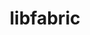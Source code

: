 ---
title: "libfabric"
layout: cache
categories: [package, develop-2024-02-04]
meta: {"versions": ["1.20.1"], "compilers": ["cce@=15.0.1", "gcc@=10.3.0", "gcc@=11.1.0", "gcc@=11.4.0", "gcc@=12.3.0", "gcc@=7.3.1", "gcc@=7.5.0", "gcc@=9.4.0", "oneapi@=2024.0.0"], "oss": ["amzn2", "rhel8", "sle_hpc15", "ubuntu18.04", "ubuntu20.04", "ubuntu22.04"], "platforms": ["linux"], "targets": ["aarch64", "neoverse_n1", "neoverse_v1", "neoverse_v2", "ppc64le", "x86_64_v3", "x86_64_v4", "zen4"], "stacks": ["aws-isc", "aws-isc-aarch64", "build_systems", "data-vis-sdk", "e4s", "e4s-cray-rhel", "e4s-cray-sles", "e4s-neoverse-v2", "e4s-neoverse_v1", "e4s-oneapi", "e4s-power", "e4s-rocm-external", "root", "tutorial"], "num_specs": 17, "num_specs_by_stack": {"root": 17, "aws-isc-aarch64": 4, "aws-isc": 2, "e4s-cray-rhel": 1, "e4s-cray-sles": 1, "build_systems": 1, "e4s-neoverse_v1": 1, "e4s-power": 1, "data-vis-sdk": 1, "e4s": 1, "e4s-rocm-external": 1, "e4s-neoverse-v2": 1, "e4s-oneapi": 1, "tutorial": 2}}
spec_details: [{"hash": "fi3kgrrbpevchwrpfb6gmunffxhbuezs", "compiler": "gcc@=7.3.1", "versions": ["1.20.1"], "os": "amzn2", "platform": "linux", "target": "aarch64", "variants": ["build_system=autotools", "~debug", "fabrics=efa,mrail,rxd,rxm,shm,sockets,tcp,udp,verbs", "~kdreg", "~uring"], "stacks": ["root", "aws-isc-aarch64"], "size": "-", "tarball": "https://binaries.spack.io/releases/develop-2024-02-04/build_cache/linux-amzn2-aarch64/gcc-7.3.1/libfabric-1.20.1/linux-amzn2-aarch64-gcc-7.3.1-libfabric-1.20.1-fi3kgrrbpevchwrpfb6gmunffxhbuezs.spack"}, {"hash": "gbkv4b66hltytqg6yj7p3y6v5xinahgq", "compiler": "gcc@=7.3.1", "versions": ["1.20.1"], "os": "amzn2", "platform": "linux", "target": "aarch64", "variants": ["build_system=autotools", "~debug", "fabrics=efa,mrail,rxd,rxm,shm,sockets,tcp,udp,verbs", "~kdreg", "~uring"], "stacks": ["root", "aws-isc-aarch64"], "size": "-", "tarball": "https://binaries.spack.io/releases/develop-2024-02-04/build_cache/linux-amzn2-aarch64/gcc-7.3.1/libfabric-1.20.1/linux-amzn2-aarch64-gcc-7.3.1-libfabric-1.20.1-gbkv4b66hltytqg6yj7p3y6v5xinahgq.spack"}, {"hash": "7y77g7gollavbfbdtbhfnrnjpu5bddaq", "compiler": "gcc@=7.3.1", "versions": ["1.20.1"], "os": "amzn2", "platform": "linux", "target": "neoverse_n1", "variants": ["build_system=autotools", "~debug", "fabrics=efa,mrail,rxd,rxm,shm,sockets,tcp,udp,verbs", "~kdreg", "~uring"], "stacks": ["root", "aws-isc-aarch64"], "size": "-", "tarball": "https://binaries.spack.io/releases/develop-2024-02-04/build_cache/linux-amzn2-neoverse_n1/gcc-7.3.1/libfabric-1.20.1/linux-amzn2-neoverse_n1-gcc-7.3.1-libfabric-1.20.1-7y77g7gollavbfbdtbhfnrnjpu5bddaq.spack"}, {"hash": "ix7dazalqhsb2nqwpswyzlvkiuh5dtwm", "compiler": "gcc@=7.3.1", "versions": ["1.20.1"], "os": "amzn2", "platform": "linux", "target": "neoverse_n1", "variants": ["build_system=autotools", "~debug", "fabrics=efa,mrail,rxd,rxm,shm,sockets,tcp,udp,verbs", "~kdreg", "~uring"], "stacks": ["root", "aws-isc-aarch64"], "size": "-", "tarball": "https://binaries.spack.io/releases/develop-2024-02-04/build_cache/linux-amzn2-neoverse_n1/gcc-7.3.1/libfabric-1.20.1/linux-amzn2-neoverse_n1-gcc-7.3.1-libfabric-1.20.1-ix7dazalqhsb2nqwpswyzlvkiuh5dtwm.spack"}, {"hash": "mo4ob24bjliid4jtrer7ye3vizn5mdfq", "compiler": "gcc@=7.3.1", "versions": ["1.20.1"], "os": "amzn2", "platform": "linux", "target": "x86_64_v3", "variants": ["build_system=autotools", "~debug", "fabrics=efa,mrail,rxd,rxm,shm,sockets,tcp,udp,verbs", "~kdreg", "~uring"], "stacks": ["root", "aws-isc"], "size": "-", "tarball": "https://binaries.spack.io/releases/develop-2024-02-04/build_cache/linux-amzn2-x86_64_v3/gcc-7.3.1/libfabric-1.20.1/linux-amzn2-x86_64_v3-gcc-7.3.1-libfabric-1.20.1-mo4ob24bjliid4jtrer7ye3vizn5mdfq.spack"}, {"hash": "nmqwhxw33usr5yviimjogexwelhywsw7", "compiler": "gcc@=7.3.1", "versions": ["1.20.1"], "os": "amzn2", "platform": "linux", "target": "x86_64_v3", "variants": ["build_system=autotools", "~debug", "fabrics=efa,mrail,rxd,rxm,shm,sockets,tcp,udp,verbs", "~kdreg", "~uring"], "stacks": ["root", "aws-isc"], "size": "-", "tarball": "https://binaries.spack.io/releases/develop-2024-02-04/build_cache/linux-amzn2-x86_64_v3/gcc-7.3.1/libfabric-1.20.1/linux-amzn2-x86_64_v3-gcc-7.3.1-libfabric-1.20.1-nmqwhxw33usr5yviimjogexwelhywsw7.spack"}, {"hash": "4f5ovdofukp2tmo6nhfcte7wiuh2aou3", "compiler": "cce@=15.0.1", "versions": ["1.20.1"], "os": "rhel8", "platform": "linux", "target": "zen4", "variants": ["build_system=autotools", "~debug", "fabrics=rxm,sockets,tcp,udp", "~kdreg", "~uring"], "stacks": ["root", "e4s-cray-rhel"], "size": "-", "tarball": "https://binaries.spack.io/releases/develop-2024-02-04/build_cache/linux-rhel8-zen4/cce-15.0.1/libfabric-1.20.1/linux-rhel8-zen4-cce-15.0.1-libfabric-1.20.1-4f5ovdofukp2tmo6nhfcte7wiuh2aou3.spack"}, {"hash": "ohfcrjul5pt4tts633w7v75il6yubzan", "compiler": "gcc@=10.3.0", "versions": ["1.20.1"], "os": "sle_hpc15", "platform": "linux", "target": "x86_64_v4", "variants": ["build_system=autotools", "~debug", "fabrics=rxm,sockets,tcp,udp", "~kdreg", "~uring"], "stacks": ["root", "e4s-cray-sles"], "size": "-", "tarball": "https://binaries.spack.io/releases/develop-2024-02-04/build_cache/linux-sle_hpc15-x86_64_v4/gcc-10.3.0/libfabric-1.20.1/linux-sle_hpc15-x86_64_v4-gcc-10.3.0-libfabric-1.20.1-ohfcrjul5pt4tts633w7v75il6yubzan.spack"}, {"hash": "2bhj3k7az32ojrv3wy7eue7brsplbcmy", "compiler": "gcc@=7.5.0", "versions": ["1.20.1"], "os": "ubuntu18.04", "platform": "linux", "target": "x86_64_v3", "variants": ["build_system=autotools", "~debug", "fabrics=sockets,tcp,udp", "~kdreg", "~uring"], "stacks": ["root", "build_systems"], "size": "-", "tarball": "https://binaries.spack.io/releases/develop-2024-02-04/build_cache/linux-ubuntu18.04-x86_64_v3/gcc-7.5.0/libfabric-1.20.1/linux-ubuntu18.04-x86_64_v3-gcc-7.5.0-libfabric-1.20.1-2bhj3k7az32ojrv3wy7eue7brsplbcmy.spack"}, {"hash": "kb6okdlaimpyqy2pugaxaacg6en375kh", "compiler": "gcc@=11.4.0", "versions": ["1.20.1"], "os": "ubuntu20.04", "platform": "linux", "target": "neoverse_v1", "variants": ["build_system=autotools", "~debug", "fabrics=rxm,sockets,tcp,udp", "~kdreg", "~uring"], "stacks": ["root", "e4s-neoverse_v1"], "size": "-", "tarball": "https://binaries.spack.io/releases/develop-2024-02-04/build_cache/linux-ubuntu20.04-neoverse_v1/gcc-11.4.0/libfabric-1.20.1/linux-ubuntu20.04-neoverse_v1-gcc-11.4.0-libfabric-1.20.1-kb6okdlaimpyqy2pugaxaacg6en375kh.spack"}, {"hash": "yrkntzhli74dgdxdvifhee5xdyxhx6dr", "compiler": "gcc@=9.4.0", "versions": ["1.20.1"], "os": "ubuntu20.04", "platform": "linux", "target": "ppc64le", "variants": ["build_system=autotools", "~debug", "fabrics=rxm,sockets,tcp,udp", "~kdreg", "~uring"], "stacks": ["e4s-power", "root"], "size": "-", "tarball": "https://binaries.spack.io/releases/develop-2024-02-04/build_cache/linux-ubuntu20.04-ppc64le/gcc-9.4.0/libfabric-1.20.1/linux-ubuntu20.04-ppc64le-gcc-9.4.0-libfabric-1.20.1-yrkntzhli74dgdxdvifhee5xdyxhx6dr.spack"}, {"hash": "jbphik2tmsne4hbyxwxohzf3yb5egwwb", "compiler": "gcc@=11.1.0", "versions": ["1.20.1"], "os": "ubuntu20.04", "platform": "linux", "target": "x86_64_v3", "variants": ["build_system=autotools", "~debug", "fabrics=rxm,sockets,tcp,udp", "~kdreg", "~uring"], "stacks": ["data-vis-sdk", "root"], "size": "-", "tarball": "https://binaries.spack.io/releases/develop-2024-02-04/build_cache/linux-ubuntu20.04-x86_64_v3/gcc-11.1.0/libfabric-1.20.1/linux-ubuntu20.04-x86_64_v3-gcc-11.1.0-libfabric-1.20.1-jbphik2tmsne4hbyxwxohzf3yb5egwwb.spack"}, {"hash": "uj65puux2jdvs5m77qvrlpov4pvev2gs", "compiler": "gcc@=11.4.0", "versions": ["1.20.1"], "os": "ubuntu20.04", "platform": "linux", "target": "x86_64_v3", "variants": ["build_system=autotools", "~debug", "fabrics=rxm,sockets,tcp,udp", "~kdreg", "~uring"], "stacks": ["e4s", "root", "e4s-rocm-external"], "size": "-", "tarball": "https://binaries.spack.io/releases/develop-2024-02-04/build_cache/linux-ubuntu20.04-x86_64_v3/gcc-11.4.0/libfabric-1.20.1/linux-ubuntu20.04-x86_64_v3-gcc-11.4.0-libfabric-1.20.1-uj65puux2jdvs5m77qvrlpov4pvev2gs.spack"}, {"hash": "3oiwe7z3tye55a6ifh6ikk6gv474le6y", "compiler": "gcc@=11.4.0", "versions": ["1.20.1"], "os": "ubuntu22.04", "platform": "linux", "target": "neoverse_v2", "variants": ["build_system=autotools", "~debug", "fabrics=rxm,sockets,tcp,udp", "~kdreg", "~uring"], "stacks": ["e4s-neoverse-v2", "root"], "size": "-", "tarball": "https://binaries.spack.io/releases/develop-2024-02-04/build_cache/linux-ubuntu22.04-neoverse_v2/gcc-11.4.0/libfabric-1.20.1/linux-ubuntu22.04-neoverse_v2-gcc-11.4.0-libfabric-1.20.1-3oiwe7z3tye55a6ifh6ikk6gv474le6y.spack"}, {"hash": "srstw6uuuyyxdhx5nulyuaiqhmk3pil6", "compiler": "oneapi@=2024.0.0", "versions": ["1.20.1"], "os": "ubuntu22.04", "platform": "linux", "target": "x86_64_v3", "variants": ["build_system=autotools", "~debug", "fabrics=rxm,sockets,tcp,udp", "~kdreg", "~uring"], "stacks": ["root", "e4s-oneapi"], "size": "-", "tarball": "https://binaries.spack.io/releases/develop-2024-02-04/build_cache/linux-ubuntu22.04-x86_64_v3/oneapi-2024.0.0/libfabric-1.20.1/linux-ubuntu22.04-x86_64_v3-oneapi-2024.0.0-libfabric-1.20.1-srstw6uuuyyxdhx5nulyuaiqhmk3pil6.spack"}, {"hash": "7gtdw7z4c5ou5zrpns47lxaclnkgqjc7", "compiler": "gcc@=11.4.0", "versions": ["1.20.1"], "os": "ubuntu22.04", "platform": "linux", "target": "x86_64_v3", "variants": ["build_system=autotools", "~debug", "fabrics=sockets,tcp,udp", "~kdreg", "~uring"], "stacks": ["tutorial", "root"], "size": "-", "tarball": "https://binaries.spack.io/releases/develop-2024-02-04/build_cache/linux-ubuntu22.04-x86_64_v3/gcc-11.4.0/libfabric-1.20.1/linux-ubuntu22.04-x86_64_v3-gcc-11.4.0-libfabric-1.20.1-7gtdw7z4c5ou5zrpns47lxaclnkgqjc7.spack"}, {"hash": "toynafxcz6ffpb2engwecla2lvewg2xm", "compiler": "gcc@=12.3.0", "versions": ["1.20.1"], "os": "ubuntu22.04", "platform": "linux", "target": "x86_64_v3", "variants": ["build_system=autotools", "~debug", "fabrics=sockets,tcp,udp", "~kdreg", "~uring"], "stacks": ["tutorial", "root"], "size": "-", "tarball": "https://binaries.spack.io/releases/develop-2024-02-04/build_cache/linux-ubuntu22.04-x86_64_v3/gcc-12.3.0/libfabric-1.20.1/linux-ubuntu22.04-x86_64_v3-gcc-12.3.0-libfabric-1.20.1-toynafxcz6ffpb2engwecla2lvewg2xm.spack"}]
---